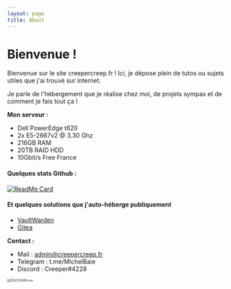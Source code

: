 ```yaml
---
layout: page
title: About
---
```


# Bienvenue !

Bienvenue sur le site creepercreep.fr !
Ici, je dépose plein de tutos ou sujets utiles que j'ai trouvé sur internet.

Je parle de l'hébergement que je réalise chez moi, de projets sympas et de comment je fais tout ça !

**Mon serveur :**

* Dell PowerEdge t620
* 2x E5-2667v2 @ 3.30 Ghz
* 216GB RAM
* 20TB RAID HDD
* 10Gbit/s Free France



#### Quelques stats Github : 

[![ReadMe Card](https://github-readme-stats.vercel.app/api?username=Michelbaie&count_private=true&show_icons=true)]()

#### Et quelques solutions que j'auto-héberge publiquement

* [VaultWarden](https://passpartout.creepercreep.fr)
* [Gitea](https://git.creepercreep.fr)


**Contact :**
* Mail : admin@creepercreep.fr
* Telegram : t.me/MichelBaie
* Discord : Creeper#4228

<img src="https://user-images.githubusercontent.com/39345534/122968671-1409c980-d38c-11eb-81a7-b4f11248e5c6.png" alt="DSC03449-min" style="zoom:50%;" />
